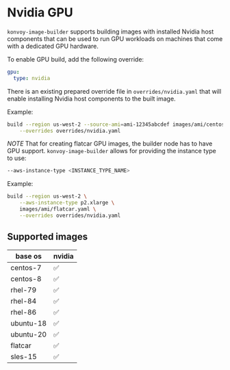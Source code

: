 # Nvidia GPU

`konvoy-image-builder` supports building images with installed Nvidia host components
that can be used to run GPU workloads on machines that come with a dedicated GPU
hardware.

To enable GPU build, add the following override:

```yaml
gpu:
  type: nvidia
```

There is an existing prepared override file in `overrides/nvidia.yaml` that will
enable installing Nvidia host components to the built image.

Example:

```sh
build --region us-west-2 --source-ami=ami-12345abcdef images/ami/centos-79.yaml \
    --overrides overrides/nvidia.yaml
```

*NOTE* That for creating flatcar GPU images, the builder node has to have GPU support. `konvoy-image-builder` allows for providing the instance type to use:

```sh
--aws-instance-type <INSTANCE_TYPE_NAME>
```

Example:
```sh
build --region us-west-2 \
    --aws-instance-type p2.xlarge \
    images/ami/flatcar.yaml \
    --overrides overrides/nvidia.yaml
```

## Supported images

| base os   | nvidia             |
|-----------|--------------------|
| centos-7  | :white_check_mark: |
| centos-8  | :white_check_mark: |
| rhel-79   | :white_check_mark: |
| rhel-84   | :white_check_mark: |
| rhel-86   | :white_check_mark: |
| ubuntu-18 | :white_check_mark: |
| ubuntu-20 | :white_check_mark: |
| flatcar   | :white_check_mark: |
| sles-15   | :white_check_mark: |
